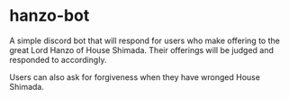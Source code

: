 # hanzo-bot

A simple discord bot that will respond for users who make offering to the great Lord Hanzo of House Shimada.
Their offerings will be judged and responded to accordingly.

Users can also ask for forgiveness when they have wronged House Shimada.
